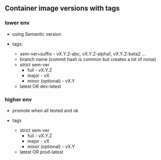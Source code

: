 ## Container image versions with tags

### lower env

- using Semantic version

- tags:
    - sem-ver+suffix    - vX.Y.Z-abc,  vX.Y.Z-alpha1, vX.Y.Z-beta2 ...
    - branch name (commit hash is common but creates a lot of noise)
    - strict sem-ver
        - full -  vX.Y.Z
        - major - vX
        - minor  (optional)  - vX.Y
    - latest    OR dev-latest


### higher env

- promote when all tested and ok

- tags
    - strict sem-ver
        - full -  vX.Y.Z
        - major - vX
        - minor (optional)  - vX.Y
    - latest   OR prod-latest

